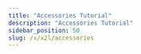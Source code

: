 ```yaml
---
title: "Accessories Tutorial"
description: "Accessories Tutorial"
sidebar_position: 50
slug: /x/x2l/accessories
---
```


<DocCardList />
